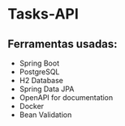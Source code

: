 # Tasks-API


## Ferramentas usadas:
   - Spring Boot
   - PostgreSQL
   - H2 Database
   - Spring Data JPA
   - OpenAPI for documentation
   - Docker
   - Bean Validation

